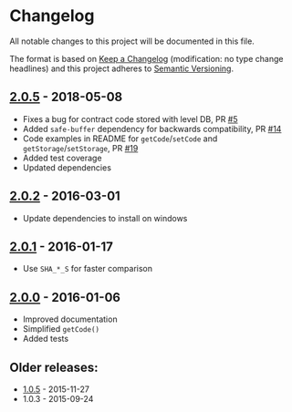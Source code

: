 # Changelog

All notable changes to this project will be documented in this file.

The format is based on [Keep a Changelog](http://keepachangelog.com/en/1.0.0/)
(modification: no type change headlines) and this project adheres to
[Semantic Versioning](http://semver.org/spec/v2.0.0.html).

## [2.0.5] - 2018-05-08

- Fixes a bug for contract code stored with level DB, PR [#5](https://github.com/ethereumjs/ethereumjs-account/pull/5)
- Added `safe-buffer` dependency for backwards compatibility, PR [#14](https://github.com/ethereumjs/ethereumjs-account/pull/14)
- Code examples in README for `getCode`/`setCode` and `getStorage`/`setStorage`, PR [#19](https://github.com/ethereumjs/ethereumjs-account/pull/19)
- Added test coverage
- Updated dependencies

[2.0.5]: https://github.com/ethereumjs/ethereumjs-account/compare/v2.0.2...v2.0.5

## [2.0.2] - 2016-03-01

- Update dependencies to install on windows

[2.0.2]: https://github.com/ethereumjs/ethereumjs-account/compare/v2.0.1...v2.0.2

## [2.0.1] - 2016-01-17

- Use `SHA_*_S` for faster comparison

[2.0.1]: https://github.com/ethereumjs/ethereumjs-account/compare/v2.0.0...v2.0.1

## [2.0.0] - 2016-01-06

- Improved documentation
- Simplified `getCode()`
- Added tests

[2.0.0]: https://github.com/ethereumjs/ethereumjs-account/compare/v1.0.5...v2.0.0

## Older releases:

- [1.0.5](https://github.com/ethereumjs/ethereumjs-account/compare/1.0.3...v1.0.5) - 2015-11-27
- 1.0.3 - 2015-09-24
